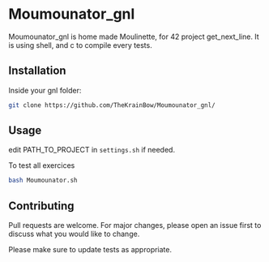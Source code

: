 # Moumounator_gnl

Moumounator_gnl is home made Moulinette, for 42 project get_next_line.
It is using shell, and c to compile every tests.

## Installation

Inside your gnl folder:

```bash
git clone https://github.com/TheKrainBow/Moumounator_gnl/
```

## Usage

edit PATH_TO_PROJECT in `settings.sh` if needed.

To test all exercices
```bash
bash Moumounator.sh
```

## Contributing

Pull requests are welcome. For major changes, please open an issue first
to discuss what you would like to change.

Please make sure to update tests as appropriate.